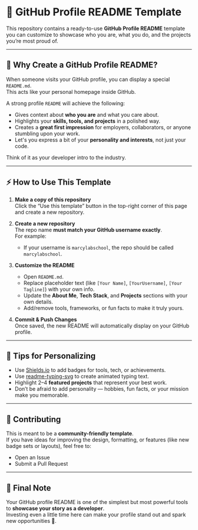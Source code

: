 # 🌟 GitHub Profile README Template

This repository contains a ready-to-use **GitHub Profile README** template you can customize to showcase who you are, what you do, and the projects you’re most proud of.

---

## 📌 Why Create a GitHub Profile README?

When someone visits your GitHub profile, you can display a special `README.md`.  
This acts like your personal homepage inside GitHub.

A strong profile `README` will achieve the following:
- Gives context about **who you are** and what you care about.
- Highlights your **skills, tools, and projects** in a polished way.
- Creates a **great first impression** for employers, collaborators, or anyone stumbling upon your work.
- Let's you express a bit of your **personality and interests**, not just your code.

Think of it as your developer intro to the industry.

---

## ⚡ How to Use This Template

1. **Make a copy of this repository**  
   Click the “Use this template” button in the top-right corner of this page and create a new repository.

2. **Create a new repository**  
   The repo name **must match your GitHub username exactly**.  
   For example:
   - If your username is `marcylabschool`, the repo should be called `marcylabschool`.

3. **Customize the README**  
   - Open `README.md`.
   - Replace placeholder text (like `[Your Name]`, `[YourUsername]`, `[Your Tagline]`) with your own info.
   - Update the **About Me**, **Tech Stack**, and **Projects** sections with your own details.
   - Add/remove tools, frameworks, or fun facts to make it truly yours.

4. **Commit & Push Changes**  
   Once saved, the new README will automatically display on your GitHub profile.

---

## 🎨 Tips for Personalizing

- Use [Shields.io](https://shields.io/) to add badges for tools, tech, or achievements.  
- Use [readme-typing-svg](https://github.com/DenverCoder1/readme-typing-svg) to create animated typing text.  
- Highlight 2–4 **featured projects** that represent your best work.  
- Don’t be afraid to add personality — hobbies, fun facts, or your mission make you memorable.

---

## 🤝 Contributing

This is meant to be a **community-friendly template**.  
If you have ideas for improving the design, formatting, or features (like new badge sets or layouts), feel free to:
- Open an Issue  
- Submit a Pull Request  

---

## 🏁 Final Note

Your GitHub profile README is one of the simplest but most powerful tools to **showcase your story as a developer**.  
Investing even a little time here can make your profile stand out and spark new opportunities 🚀.
